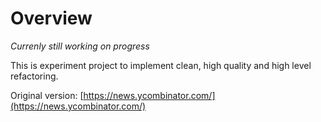 # Overview

*Currenly still working on progress*

This is experiment project to implement clean, high quality and high level refactoring.

Original version: [https://news.ycombinator.com/](https://news.ycombinator.com/)